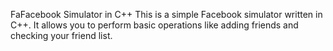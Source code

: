 FaFacebook Simulator in C++
This is a simple Facebook simulator written in C++. It allows you to perform basic operations like adding friends and checking your friend list.
